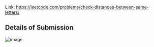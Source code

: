 Link: https://leetcode.com/problems/check-distances-between-same-letters/
## Details of Submission
![image](https://github.com/mgalang229/LeetCode-Check-Distances-Between-Same-Letters/assets/51401355/9a3d8b1b-832e-450e-8c6b-8b5761f66e42)

